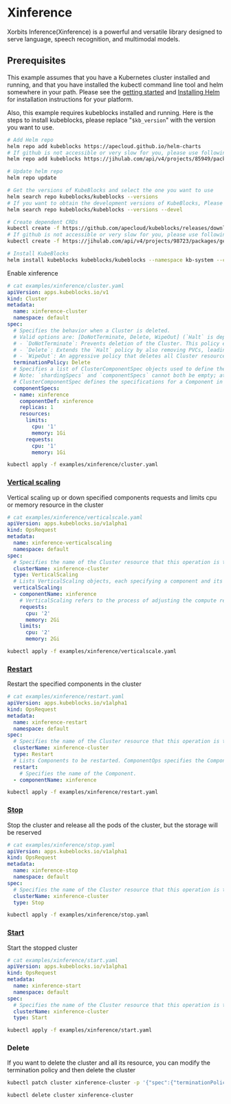 # Xinference

Xorbits Inference(Xinference) is a powerful and versatile library designed to serve language, speech recognition, and multimodal models.

## Prerequisites

This example assumes that you have a Kubernetes cluster installed and running, and that you have installed the kubectl command line tool and helm somewhere in your path. Please see the [getting started](https://kubernetes.io/docs/setup/)  and [Installing Helm](https://helm.sh/docs/intro/install/) for installation instructions for your platform.

Also, this example requires kubeblocks installed and running. Here is the steps to install kubeblocks, please replace "`$kb_version`" with the version you want to use.
```bash
# Add Helm repo 
helm repo add kubeblocks https://apecloud.github.io/helm-charts
# If github is not accessible or very slow for you, please use following repo instead
helm repo add kubeblocks https://jihulab.com/api/v4/projects/85949/packages/helm/stable

# Update helm repo
helm repo update

# Get the versions of KubeBlocks and select the one you want to use
helm search repo kubeblocks/kubeblocks --versions
# If you want to obtain the development versions of KubeBlocks, Please add the '--devel' parameter as the following command
helm search repo kubeblocks/kubeblocks --versions --devel

# Create dependent CRDs
kubectl create -f https://github.com/apecloud/kubeblocks/releases/download/v$kb_version/kubeblocks_crds.yaml
# If github is not accessible or very slow for you, please use following command instead
kubectl create -f https://jihulab.com/api/v4/projects/98723/packages/generic/kubeblocks/v$kb_version/kubeblocks_crds.yaml

# Install KubeBlocks
helm install kubeblocks kubeblocks/kubeblocks --namespace kb-system --create-namespace --version="$kb_version"
```
Enable xinference
```yaml
# cat examples/xinference/cluster.yaml
apiVersion: apps.kubeblocks.io/v1
kind: Cluster
metadata:
  name: xinference-cluster
  namespace: default
spec:
  # Specifies the behavior when a Cluster is deleted.
  # Valid options are: [DoNotTerminate, Delete, WipeOut] (`Halt` is deprecated since KB 0.9)
  # - `DoNotTerminate`: Prevents deletion of the Cluster. This policy ensures that all resources remain intact.
  # - `Delete`: Extends the `Halt` policy by also removing PVCs, leading to a thorough cleanup while removing all persistent data.
  # - `WipeOut`: An aggressive policy that deletes all Cluster resources, including volume snapshots and backups in external storage. This results in complete data removal and should be used cautiously, primarily in non-production environments to avoid irreversible data loss.
  terminationPolicy: Delete
  # Specifies a list of ClusterComponentSpec objects used to define the individual components that make up a Cluster. This field allows for detailed configuration of each component within the Cluster.
  # Note: `shardingSpecs` and `componentSpecs` cannot both be empty; at least one must be defined to configure a cluster.
  # ClusterComponentSpec defines the specifications for a Component in a Cluster.
  componentSpecs:
  - name: xinference
    componentDef: xinference
    replicas: 1
    resources:
      limits:
        cpu: '1'
        memory: 1Gi
      requests:
        cpu: '1'
        memory: 1Gi

```

```bash
kubectl apply -f examples/xinference/cluster.yaml
```

### [Vertical scaling](verticalscale.yaml)
Vertical scaling up or down specified components requests and limits cpu or memory resource in the cluster
```yaml
# cat examples/xinference/verticalscale.yaml
apiVersion: apps.kubeblocks.io/v1alpha1
kind: OpsRequest
metadata:
  name: xinference-verticalscaling
  namespace: default
spec:
  # Specifies the name of the Cluster resource that this operation is targeting.
  clusterName: xinference-cluster
  type: VerticalScaling
  # Lists VerticalScaling objects, each specifying a component and its desired compute resources for vertical scaling. 
  verticalScaling:
  - componentName: xinference
    # VerticalScaling refers to the process of adjusting the compute resources (e.g., CPU, memory) allocated to a Component. It defines the parameters required for the operation.
    requests:
      cpu: '2'
      memory: 2Gi
    limits:
      cpu: '2'
      memory: 2Gi

```

```bash
kubectl apply -f examples/xinference/verticalscale.yaml
```

### [Restart](restart.yaml)
Restart the specified components in the cluster
```yaml
# cat examples/xinference/restart.yaml
apiVersion: apps.kubeblocks.io/v1alpha1
kind: OpsRequest
metadata:
  name: xinference-restart
  namespace: default
spec:
  # Specifies the name of the Cluster resource that this operation is targeting.
  clusterName: xinference-cluster
  type: Restart
  # Lists Components to be restarted. ComponentOps specifies the Component to be operated on.
  restart:
    # Specifies the name of the Component.
  - componentName: xinference

```

```bash
kubectl apply -f examples/xinference/restart.yaml
```

### [Stop](stop.yaml)
Stop the cluster and release all the pods of the cluster, but the storage will be reserved
```yaml
# cat examples/xinference/stop.yaml
apiVersion: apps.kubeblocks.io/v1alpha1
kind: OpsRequest
metadata:
  name: xinference-stop
  namespace: default
spec:
  # Specifies the name of the Cluster resource that this operation is targeting.
  clusterName: xinference-cluster
  type: Stop

```

```bash
kubectl apply -f examples/xinference/stop.yaml
```

### [Start](start.yaml)
Start the stopped cluster
```yaml
# cat examples/xinference/start.yaml
apiVersion: apps.kubeblocks.io/v1alpha1
kind: OpsRequest
metadata:
  name: xinference-start
  namespace: default
spec:
  # Specifies the name of the Cluster resource that this operation is targeting.
  clusterName: xinference-cluster
  type: Start

```

```bash
kubectl apply -f examples/xinference/start.yaml
```

### Delete
If you want to delete the cluster and all its resource, you can modify the termination policy and then delete the cluster
```bash
kubectl patch cluster xinference-cluster -p '{"spec":{"terminationPolicy":"WipeOut"}}' --type="merge"

kubectl delete cluster xinference-cluster
```
